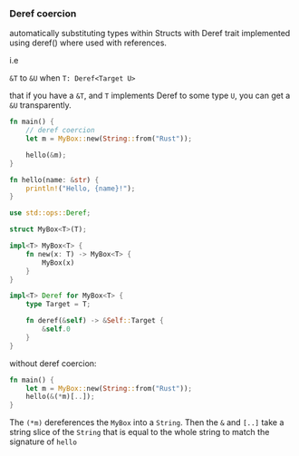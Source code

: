 ### Deref coercion

automatically substituting types within Structs with Deref trait implemented using deref() where used
with references.

i.e

`&T` to `&U` when `T: Deref<Target U>`

that if you have a `&T`, and `T` implements Deref to some type `U`, you can get a `&U` transparently.

```rust
fn main() {
    // deref coercion
    let m = MyBox::new(String::from("Rust"));

    hello(&m);
}

fn hello(name: &str) {
    println!("Hello, {name}!");
}

use std::ops::Deref;

struct MyBox<T>(T);

impl<T> MyBox<T> {
    fn new(x: T) -> MyBox<T> {
        MyBox(x)
    }
}

impl<T> Deref for MyBox<T> {
    type Target = T;

    fn deref(&self) -> &Self::Target {
        &self.0
    }
}

```

without deref coercion:

```rust
fn main() {
    let m = MyBox::new(String::from("Rust"));
    hello(&(*m)[..]);
}
```

The `(*m)` dereferences the `MyBox`<String> into a `String`.
Then the `&` and `[..]` take a string slice of the `String` that is equal to the whole string to match the signature of `hello`
